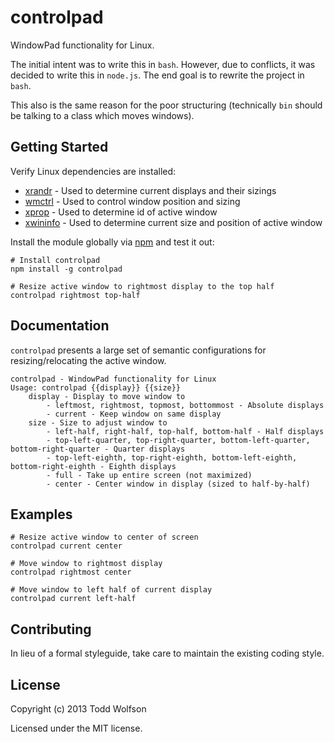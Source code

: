 # controlpad

WindowPad functionality for Linux.

The initial intent was to write this in `bash`. However, due to conflicts, it was decided to write this in `node.js`. The end goal is to rewrite the project in `bash`.

This also is the same reason for the poor structuring (technically `bin` should be talking to a class which moves windows).

## Getting Started

Verify Linux dependencies are installed:

- [xrandr][xrandr] - Used to determine current displays and their sizings
- [wmctrl][wmctrl] - Used to control window position and sizing
- [xprop][xprop] - Used to determine id of active window
- [xwininfo][xwininfo] - Used to determine current size and position of active window

[xrandr]: http://linux.die.net/man/1/xrandr
[wmctrl]: http://tomas.styblo.name/wmctrl/
[xprop]: http://www.xfree86.org/current/xprop.1.html
[xwininfo]: http://www.xfree86.org/4.2.0/xwininfo.1.html

Install the module globally via [npm][npm] and test it out:
```
# Install controlpad
npm install -g controlpad

# Resize active window to rightmost display to the top half
controlpad rightmost top-half
```

[npm]: http://npmjs.org/

## Documentation
`controlpad` presents a large set of semantic configurations for resizing/relocating the active window.

```shell
controlpad - WindowPad functionality for Linux
Usage: controlpad {{display}} {{size}}
    display - Display to move window to
        - leftmost, rightmost, topmost, bottommost - Absolute displays
        - current - Keep window on same display
    size - Size to adjust window to
        - left-half, right-half, top-half, bottom-half - Half displays
        - top-left-quarter, top-right-quarter, bottom-left-quarter, bottom-right-quarter - Quarter displays
        - top-left-eighth, top-right-eighth, bottom-left-eighth, bottom-right-eighth - Eighth displays
        - full - Take up entire screen (not maximized)
        - center - Center window in display (sized to half-by-half)
```

## Examples
```shell
# Resize active window to center of screen
controlpad current center

# Move window to rightmost display
controlpad rightmost center

# Move window to left half of current display
controlpad current left-half
```

## Contributing
In lieu of a formal styleguide, take care to maintain the existing coding style.

## License
Copyright (c) 2013 Todd Wolfson

Licensed under the MIT license.
